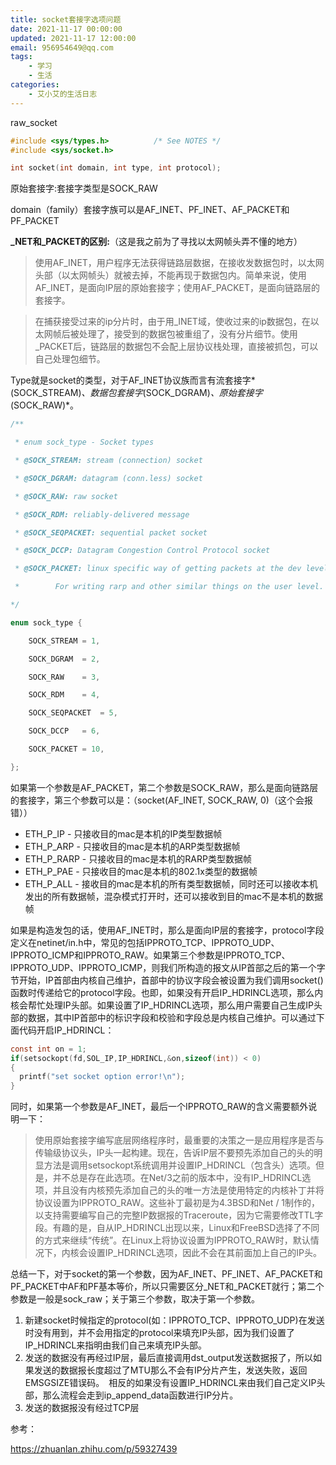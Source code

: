```yaml
---
title: socket套接字选项问题
date: 2021-11-17 00:00:00
updated: 2021-11-17 12:00:00
email: 956954649@qq.com
tags:
    - 学习
    - 生活
categories:
    - 艾小艾的生活日志
---
```


raw_socket

```c
#include <sys/types.h>          /* See NOTES */
#include <sys/socket.h>

int socket(int domain, int type, int protocol);
```

原始套接字:套接字类型是SOCK_RAW

domain（family）套接字族可以是AF_INET、PF_INET、AF_PACKET和PF_PACKET

**_NET和_PACKET的区别:**（这是我之前为了寻找以太网帧头弄不懂的地方）

> 使用AF_INET，用户程序无法获得链路层数据，在接收发数据包时，以太网头部（以太网帧头）就被去掉，不能再现于数据包内。简单来说，使用AF_INET，是面向IP层的原始套接字；使用AF_PACKET，是面向链路层的套接字。

> 在捕获接受过来的ip分片时，由于用_INET域，使收过来的ip数据包，在以太网帧后被处理了，接受到的数据包被重组了，没有分片细节。使用_PACKET后，链路层的数据包不会配上层协议栈处理，直接被抓包，可以自己处理包细节。

Type就是socket的类型，对于AF_INET协议族而言有流套接字*(SOCK_STREAM)*、数据包套接字*(SOCK_DGRAM)*、原始套接字*(SOCK_RAW)*。

```c
/**

 * enum sock_type - Socket types

 * @SOCK_STREAM: stream (connection) socket

 * @SOCK_DGRAM: datagram (conn.less) socket

 * @SOCK_RAW: raw socket

 * @SOCK_RDM: reliably-delivered message

 * @SOCK_SEQPACKET: sequential packet socket

 * @SOCK_DCCP: Datagram Congestion Control Protocol socket

 * @SOCK_PACKET: linux specific way of getting packets at the dev level.

 *        For writing rarp and other similar things on the user level.

*/

enum sock_type {

    SOCK_STREAM = 1,

    SOCK_DGRAM  = 2,

    SOCK_RAW    = 3,

    SOCK_RDM    = 4,

    SOCK_SEQPACKET  = 5,

    SOCK_DCCP   = 6,

    SOCK_PACKET = 10,

};
```

如果第一个参数是AF_PACKET，第二个参数是SOCK_RAW，那么是面向链路层的套接字，第三个参数可以是：（socket(AF_INET, SOCK_RAW, 0)（这个会报错））

- ETH_P_IP - 只接收目的mac是本机的IP类型数据帧
- ETH_P_ARP - 只接收目的mac是本机的ARP类型数据帧
- ETH_P_RARP - 只接收目的mac是本机的RARP类型数据帧
- ETH_P_PAE - 只接收目的mac是本机的802.1x类型的数据帧
- ETH_P_ALL - 接收目的mac是本机的所有类型数据帧，同时还可以接收本机发出的所有数据帧，混杂模式打开时，还可以接收到目的mac不是本机的数据帧

如果是构造发包的话，使用AF_INET时，那么是面向IP层的套接字，protocol字段定义在netinet/in.h中，常见的包括IPPROTO_TCP、IPPROTO_UDP、IPPROTO_ICMP和IPPROTO_RAW。如果第三个参数是IPPROTO_TCP、IPPROTO_UDP、IPPROTO_ICMP，则我们所构造的报文从IP首部之后的第一个字节开始，IP首部由内核自己维护，首部中的协议字段会被设置为我们调用socket()函数时传递给它的protocol字段。也即，如果没有开启IP_HDRINCL选项，那么内核会帮忙处理IP头部。如果设置了IP_HDRINCL选项，那么用户需要自己生成IP头部的数据，其中IP首部中的标识字段和校验和字段总是内核自己维护。可以通过下面代码开启IP_HDRINCL：

```c
const int on = 1;
if(setsockopt(fd,SOL_IP,IP_HDRINCL,&on,sizeof(int)) < 0)
{
  printf("set socket option error!\n");
}
```

同时，如果第一个参数是AF_INET，最后一个IPPROTO_RAW的含义需要额外说明一下：

> 使用原始套接字编写底层网络程序时，最重要的决策之一是应用程序是否与传输级协议头，IP头一起构建。现在，告诉IP层不要预先添加自己的头的明显方法是调用setsockopt系统调用并设置IP_HDRINCL（包含头）选项。但是，并不总是存在此选项。在Net/3之前的版本中，没有IP_HDRINCL选项，并且没有内核预先添加自己的头的唯一方法是使用特定的内核补丁并将协议设置为IPPROTO_RAW。这些补丁最初是为4.3BSD和Net / 1制作的，以支持需要编写自己的完整IP数据报的Traceroute，因为它需要修改TTL字段。有趣的是，自从IP_HDRINCL出现以来，Linux和FreeBSD选择了不同的方式来继续“传统”。在Linux上将协议设置为IPPROTO_RAW时，默认情况下，内核会设置IP_HDRINCL选项，因此不会在其前面加上自己的IP头。

总结一下，对于socket的第一个参数，因为AF_INET、PF_INET、AF_PACKET和PF_PACKET中AF和PF基本等价，所以只需要区分_NET和_PACKET就行；第二个参数是一般是sock_raw；关于第三个参数，取决于第一个参数。

1. 新建socket时候指定的protocol(如：IPPROTO_TCP、IPPROTO_UDP)在发送时没有用到，并不会用指定的protocol来填充IP头部，因为我们设置了IP_HDRINCL来指明由我们自己来填充IP头部。
2. 发送的数据没有再经过IP层，最后直接调用dst_output发送数据报了，所以如果发送的数据报长度超过了MTU那么不会有IP分片产生，发送失败，返回EMSGSIZE错误码。 相反的如果没有设置IP_HDRINCL来由我们自己定义IP头部，那么流程会走到ip_append_data函数进行IP分片。
3. 发送的数据报没有经过TCP层

参考：

https://zhuanlan.zhihu.com/p/59327439
